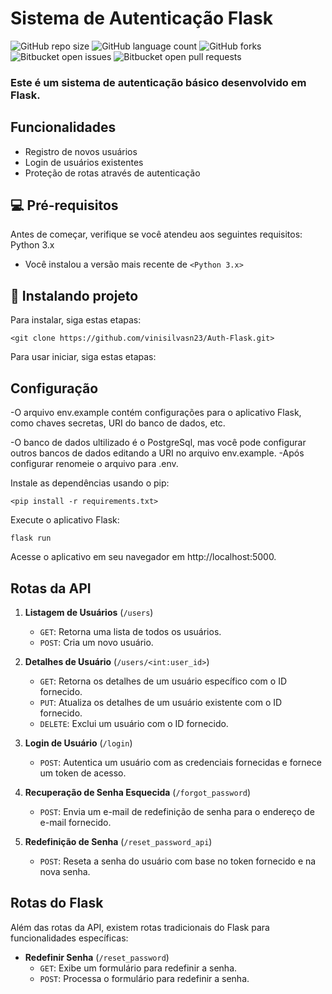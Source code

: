 # Sistema de Autenticação Flask

![GitHub repo size](https://img.shields.io/github/repo-size/iuricode/README-template?style=for-the-badge)
![GitHub language count](https://img.shields.io/github/languages/count/iuricode/README-template?style=for-the-badge)
![GitHub forks](https://img.shields.io/github/forks/iuricode/README-template?style=for-the-badge)
![Bitbucket open issues](https://img.shields.io/bitbucket/issues/iuricode/README-template?style=for-the-badge)
![Bitbucket open pull requests](https://img.shields.io/bitbucket/pr-raw/iuricode/README-template?style=for-the-badge)

### Este é um sistema de autenticação básico desenvolvido em Flask.
## Funcionalidades
- Registro de novos usuários
- Login de usuários existentes
- Proteção de rotas através de autenticação
  
## 💻 Pré-requisitos

Antes de começar, verifique se você atendeu aos seguintes requisitos:
Python 3.x

- Você instalou a versão mais recente de `<Python 3.x>`

## 🚀 Instalando projeto

Para instalar, siga estas etapas:

```
<git clone https://github.com/vinisilvasn23/Auth-Flask.git>
```

Para usar iniciar, siga estas etapas:
## Configuração
-O arquivo env.example contém configurações para o aplicativo Flask, como chaves secretas, URI do banco de dados, etc.

-O banco de dados ultilizado é o PostgreSql, mas você pode configurar outros bancos de dados editando a URI no arquivo env.example.
-Após configurar renomeie o arquivo para .env.

Instale as dependências usando o pip:
```
<pip install -r requirements.txt>
```
Execute o aplicativo Flask:
```
flask run
```

Acesse o aplicativo em seu navegador em http://localhost:5000.

## Rotas da API

1. **Listagem de Usuários** (`/users`)
   - `GET`: Retorna uma lista de todos os usuários.
   - `POST`: Cria um novo usuário.

2. **Detalhes de Usuário** (`/users/<int:user_id>`)
   - `GET`: Retorna os detalhes de um usuário específico com o ID fornecido.
   - `PUT`: Atualiza os detalhes de um usuário existente com o ID fornecido.
   - `DELETE`: Exclui um usuário com o ID fornecido.

3. **Login de Usuário** (`/login`)
   - `POST`: Autentica um usuário com as credenciais fornecidas e fornece um token de acesso.

4. **Recuperação de Senha Esquecida** (`/forgot_password`)
   - `POST`: Envia um e-mail de redefinição de senha para o endereço de e-mail fornecido.

5. **Redefinição de Senha** (`/reset_password_api`)
   - `POST`: Reseta a senha do usuário com base no token fornecido e na nova senha.

## Rotas do Flask

Além das rotas da API, existem rotas tradicionais do Flask para funcionalidades específicas:

- **Redefinir Senha** (`/reset_password`)
   - `GET`: Exibe um formulário para redefinir a senha.
   - `POST`: Processa o formulário para redefinir a senha.


